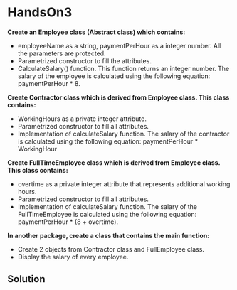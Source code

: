 # HandsOn3
**Create an Employee class (Abstract class) which contains:**
- employeeName as a string, paymentPerHour as a integer number. All the parameters are protected.
- Parametrized constructor to fill the attributes.
- CalculateSalary() function. This function returns an integer number. The salary of the employee is calculated using the following equation: paymentPerHour * 8.

**Create Contractor class which is derived from Employee class. This class contains:**
- WorkingHours as a private integer attribute.
- Parametrized constructor to fill all attributes.
- Implementation of calculateSalary function. The salary of the contractor is calculated using the following equation: paymentPerHour * WorkingHour

**Create FullTimeEmployee class which is derived from Employee class. This class contains:**
- overtime as a private integer attribute that represents additional working hours.
- Parametrized constructor to fill all attributes.
- Implementation of calculateSalary function. The salary of the FullTimeEmployee is calculated using the following equation: paymentPerHour * (8 + overtime).

**In another package, create a class that contains the main function:**
- Create 2 objects from Contractor class and FullEmployee class.
-  Display the salary of every employee.

## Solution
```java

```
